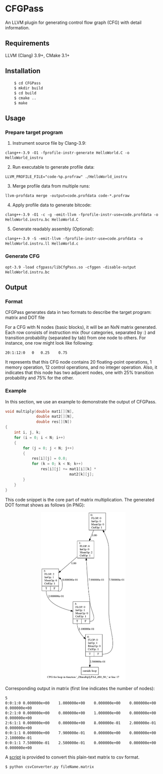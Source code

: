# CFGPass
An LLVM plugin for generating control flow graph (CFG) with detail information. 

## Requirements
LLVM (Clang) 3.9+, CMake 3.1+

## Installation
```
	$ cd CFGPass
	$ mkdir build 
	$ cd build
	$ cmake ..
	$ make
```

## Usage

### Prepare target program
1. Instrument source file by Clang-3.9:

```
clang++-3.9 -O1 -fprofile-instr-generate HelloWorld.C -o HelloWorld_instru
```

2. Run executable to generate profile data:

```
LLVM_PROFILE_FILE="code-%p.profraw" ./HelloWorld_instru
```

3. Merge profile data from multiple runs:

```
llvm-profdata merge -output=code.profdata code-*.profraw
```

4. Apply profile data to generate bitcode:

```
clang++-3.9 -O1 -c -g -emit-llvm -fprofile-instr-use=code.profdata -o HelloWorld.instru.bc HelloWorld.C
```

5. Generate readably assembly (Optional):

```
clang++-3.9 -S -emit-llvm -fprofile-instr-use=code.profdata -o HelloWorld.instru.ll HelloWorld.c
```

### Generate CFG

```
opt-3.9 -load cfgpass/libCfgPass.so -cfggen -disable-output HelloWorld.instru.bc
```

## Output

### Format
CFGPass generates data in two formats to describe the target program: matrix and DOT file

For a CFG with N nodes (basic blocks), it will be an NxN matrix generated. Each row consists of instruction mix (four categories, separated by :) and transition probability (separated by tab) from one node to others. For instance, one row might look like following:

```
20:1:12:0	0	0.25	0.75
```
It represents that this CFG node contains 20 floating-point operations, 1 memory operation, 12 control operations, and no integer operation. Also, it indicates that this node has two adjacent nodes, one with 25% transition probability and 75% for the other. 

### Example
In this section, we use an example to demonstrate the output of CFGPass.

```cpp
void multiply(double mat1[][N],  
              double mat2[][N],  
              double res[][N]) 
{ 
    int i, j, k; 
    for (i = 0; i < N; i++) 
    { 
        for (j = 0; j < N; j++) 
        { 
            res[i][j] = 0.0; 
            for (k = 0; k < N; k++) 
                res[i][j] += mat1[i][k] *  
                             mat2[k][j]; 
        } 
    } 
} 
```
This code snippet is the core part of matrix multiplication. The generated DOT format shows as follows (in PNG):
<p align="center">
  <img width="272" height="542" src="example/MatMul.png">
</p>

Corresponding output in matrix (first line indicates the number of nodes):
```
5
0:0:1:0	0.000000e+00	1.000000e+00	0.000000e+00	0.000000e+00	0.000000e+00	
0:2:1:0	0.000000e+00	0.000000e+00	1.000000e+00	0.000000e+00	0.000000e+00	
2:6:1:1	0.000000e+00	0.000000e+00	8.000000e-01	2.000000e-01	0.000000e+00	
0:0:1:1	0.000000e+00	7.900000e-01	0.000000e+00	0.000000e+00	2.100000e-01	
0:0:1:1	7.500000e-01	2.500000e-01	0.000000e+00	0.000000e+00	0.000000e+00	
```
A [script](script/csvConverter.py) is provided to convert this plain-text matrix to csv format. 
```
$ python csvConverter.py fileName.matrix
```

